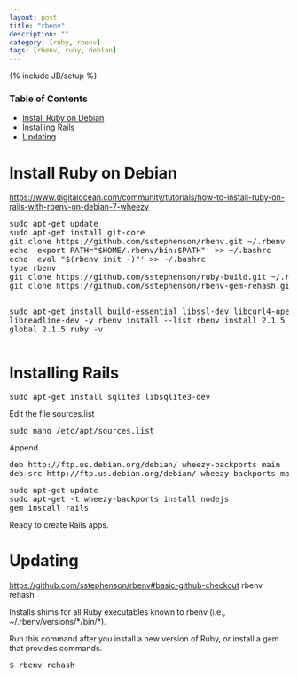 ```yaml
---
layout: post
title: "rbenv"
description: ""
category: [ruby, rbenv]
tags: [rbenv, ruby, debian]
---
```

{% include JB/setup %}

<!-- TOC START -->
<div id="dw__toc">
<h3 class="toggle">Table of Contents</h3>
<div>

<ul class="toc">
<li class="level1"><div class="li"><a href="#install_ruby_on_debian">Install Ruby on Debian</a></div></li>
<li class="level1"><div class="li"><a href="#installing_rails">Installing Rails</a></div></li>
<li class="level1"><div class="li"><a href="#updating">Updating</a></div></li>
</ul>
</div>
</div>
<!-- TOC END -->

<h1 class="sectionedit1" id="install_ruby_on_debian">Install Ruby on Debian</h1>
<div class="level1">

<p>
<a href="https://www.digitalocean.com/community/tutorials/how-to-install-ruby-on-rails-with-rbenv-on-debian-7-wheezy" class="urlextern" title="https://www.digitalocean.com/community/tutorials/how-to-install-ruby-on-rails-with-rbenv-on-debian-7-wheezy"  rel="nofollow">https://www.digitalocean.com/community/tutorials/how-to-install-ruby-on-rails-with-rbenv-on-debian-7-wheezy</a><br/>

</p>
<pre class="code">sudo apt-get update
sudo apt-get install git-core
git clone https://github.com/sstephenson/rbenv.git ~/.rbenv
echo &#039;export PATH=&quot;$HOME/.rbenv/bin:$PATH&quot;&#039; &gt;&gt; ~/.bashrc
echo &#039;eval &quot;$(rbenv init -)&quot;&#039; &gt;&gt; ~/.bashrc
type rbenv
git clone https://github.com/sstephenson/ruby-build.git ~/.rbenv/plugins/ruby-build
git clone https://github.com/sstephenson/rbenv-gem-rehash.git ~/.rbenv/plugins/rbenv-gem-rehash

sudo apt-get install build-essential libssl-dev libcurl4-openssl-dev libreadline-dev -y
rbenv install --list
rbenv install 2.1.5 -k 
rbenv global 2.1.5
ruby -v</pre>

</div>

<h1 class="sectionedit2" id="installing_rails">Installing Rails</h1>
<div class="level1">
<pre class="code">sudo apt-get install sqlite3 libsqlite3-dev</pre>

<p>
Edit the file sources.list
</p>
<pre class="code">sudo nano /etc/apt/sources.list</pre>

<p>
Append
</p>
<pre class="code">deb http://ftp.us.debian.org/debian/ wheezy-backports main
deb-src http://ftp.us.debian.org/debian/ wheezy-backports main</pre>
<pre class="code">sudo apt-get update
sudo apt-get -t wheezy-backports install nodejs
gem install rails</pre>

<p>
Ready to create Rails apps.
</p>

</div>

<h1 class="sectionedit3" id="updating">Updating</h1>
<div class="level1">

<p>
<a href="https://github.com/sstephenson/rbenv#basic-github-checkout" class="urlextern" title="https://github.com/sstephenson/rbenv#basic-github-checkout"  rel="nofollow">https://github.com/sstephenson/rbenv#basic-github-checkout</a>
rbenv rehash
</p>

<p>
Installs shims for all Ruby executables known to rbenv (i.e., ~/.rbenv/versions/*/bin/*).<br/>

Run this command after you install a new version of Ruby, or install a gem that provides commands.
</p>
<pre class="code">$ rbenv rehash</pre>

</div>
